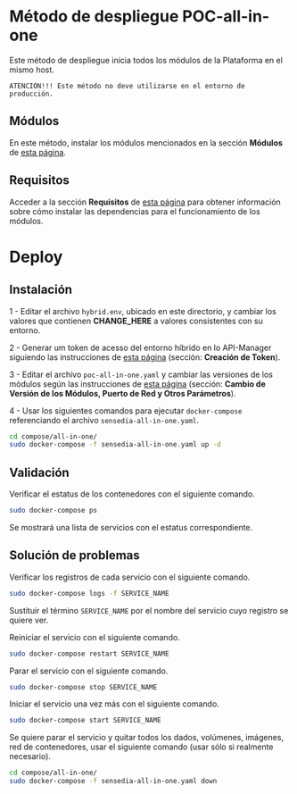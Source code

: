 











# Método de despliegue POC-all-in-one

Este método de despliegue inicia todos los módulos de la Plataforma en el mismo host.

    ATENCIÓN!!! Este método no deve utilizarse en el entorno de producción.

## Módulos

En este método, instalar los módulos mencionados en la sección **Módulos** de [esta página](../README_es.md).

## Requisitos

Acceder a la sección **Requisitos** de [esta página](../README_es.md) para obtener información sobre cómo instalar las dependencias para el funcionamiento de los módulos.

# Deploy

## Instalación

1 - Editar el archivo ``hybrid.env``, ubicado en este directorio, y cambiar los valores que contienen **CHANGE_HERE** a valores consistentes con su entorno.

2 - Generar um token de acesso del entorno híbrido en lo API-Manager siguiendo las instrucciones de [esta página](../README_es.md) (sección: **Creación de Token**).

3 - Editar el archivo ``poc-all-in-one.yaml`` y cambiar las versiones de los módulos según las instrucciones de [esta página](../README_es.md) (sección: **Cambio de Versión de los Módulos, Puerto de Red y Otros Parámetros**).

4 - Usar los siguientes comandos para ejecutar ``docker-compose`` referenciando el archivo ``sensedia-all-in-one.yaml``.

```bash
cd compose/all-in-one/
sudo docker-compose -f sensedia-all-in-one.yaml up -d
```

## Validación

Verificar el estatus de los contenedores con el siguiente comando.

```bash
sudo docker-compose ps
```

Se mostrará una lista de servicios con el estatus correspondiente.

## Solución de problemas

Verificar los registros de cada servicio con el siguiente comando.

```bash
sudo docker-compose logs -f SERVICE_NAME
```

Sustituir el término ``SERVICE_NAME`` por el nombre del servicio cuyo registro se quiere ver.

Reiniciar el servicio con el siguiente comando.

```bash
sudo docker-compose restart SERVICE_NAME
```

Parar el servicio con el siguiente comando.

```bash
sudo docker-compose stop SERVICE_NAME
```

Iniciar el servicio una vez más con el siguiente comando.

```bash
sudo docker-compose start SERVICE_NAME
```

Se quiere parar el servicio y quitar todos los dados, volúmenes, imágenes, red de contenedores, usar el siguiente comando (usar sólo si realmente necesario).

```bash
cd compose/all-in-one/
sudo docker-compose -f sensedia-all-in-one.yaml down
```
